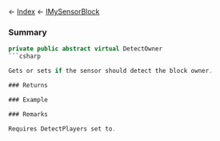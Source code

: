 ← [Index](Api-Index) ← [IMySensorBlock](Sandbox.ModAPI.Ingame.IMySensorBlock)

### Summary

```csharp
private public abstract virtual DetectOwner
```csharp

Gets or sets if the sensor should detect the block owner.

### Returns

### Example

### Remarks

Requires DetectPlayers set to.

